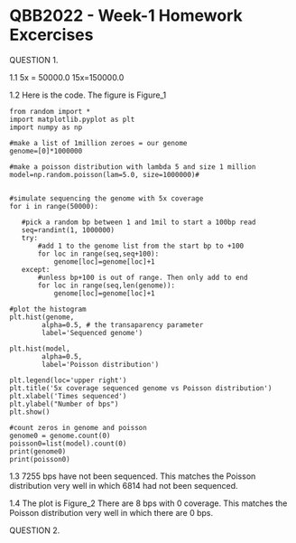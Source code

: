  # QBB2022 - Week-1 Homework Excercises
 
 QUESTION 1.
 
 1.1 
 5x = 50000.0  15x=150000.0
 
 1.2 
 Here is the code. The figure is Figure_1
 
 ```
 from random import *
import matplotlib.pyplot as plt
import numpy as np

#make a list of 1million zeroes = our genome
genome=[0]*1000000

#make a poisson distribution with lambda 5 and size 1 million 
model=np.random.poisson(lam=5.0, size=1000000)#


#simulate sequencing the genome with 5x coverage
for i in range(50000):

	#pick a random bp between 1 and 1mil to start a 100bp read
	seq=randint(1, 1000000)
	try:
		#add 1 to the genome list from the start bp to +100
		for loc in range(seq,seq+100):
			genome[loc]=genome[loc]+1
	except:
		#unless bp+100 is out of range. Then only add to end
		for loc in range(seq,len(genome)):
			genome[loc]=genome[loc]+1

#plot the histogram
plt.hist(genome, 
         alpha=0.5, # the transaparency parameter
         label='Sequenced genome')
  
plt.hist(model,
         alpha=0.5,
         label='Poisson distribution')
  
plt.legend(loc='upper right')
plt.title('5x coverage sequenced genome vs Poisson distribution')										
plt.xlabel('Times sequenced')
plt.ylabel("Number of bps")
plt.show()

#count zeros in genome and poisson
genome0 = genome.count(0)
poisson0=list(model).count(0)
print(genome0)
print(poisson0)
 ```
 
 1.3 
 7255 bps have not been sequenced. This matches the Poisson distribution very well in which 6814 had not been sequenced.
 
 
 1.4 
 The plot is Figure_2
 There are 8 bps with 0 coverage.
 This matches the Poisson distribution very well in which there are 0 bps.
 
  
  
  
  
  QUESTION 2.

 